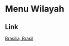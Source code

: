# Menu Wilayah

## Link

[Brasilia, Brasil](https://github.com/gigit-pemilu/pemilu-2024-99-luar-negeri/tree/main/pileg-dpr/hitung-suara/sub/99-luar-negeri/sub/20-brasilia-brasil/sub/01-brasilia-brasil/sub/0001-brasilia-brasil)

